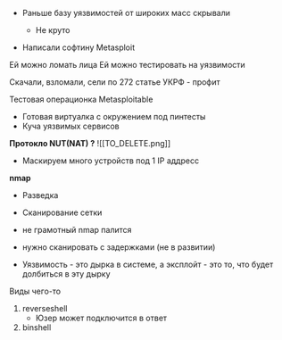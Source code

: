 - Раньше базу уязвимостей от широких масс скрывали
	- Не круто

- Написали софтину Metasploit

Ей можно ломать лица
Ей можно тестировать на уязвимости

Скачали, взломали, сели по 272 статье УКРФ - профит

Тестовая операционка Metasploitable
- Готовая виртуалка с окружением под пинтесты
- Куча уязвимых сервисов

**Протокло NUT(NAT) ?**
![[TO_DELETE.png]]
- Маскируем много устройств под 1 IP аддресс


**nmap**
- Разведка
- Сканирование сетки

- не грамотный nmap палится
- нужно сканировать с задержками (не в развитии)



- Уязвимость - это дырка в системе, а эксплойт - это то, что будет долбиться в эту дырку

Виды чего-то
1. reverseshell
	- Юзер может подключится в ответ
2. binshell


